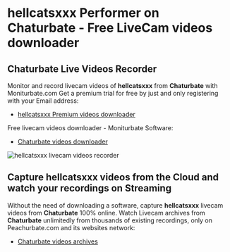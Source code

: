 # hellcatsxxx Performer on Chaturbate - Free LiveCam videos downloader

## Chaturbate Live Videos Recorder

Monitor and record livecam videos of **hellcatsxxx** from **Chaturbate** with Moniturbate.com
Get a premium trial for free by just and only registering with your Email address:
* [hellcatsxxx Premium videos downloader](https://moniturbate.com/request-demo-licence-key.html)

Free livecam videos downloader - Moniturbate Software:
* [Chaturbate videos downloader](https://moniturbate.com/moniturbate-download-software.html)

![hellcatsxxx livecam videos recorder](https://peachurnet.com/templates/moniturbate-software.png)


## Capture hellcatsxxx videos from the Cloud and watch your recordings on Streaming

Without the need of downloading a software, capture **hellcatsxxx** livecam videos from **Chaturbate** 100% online.
Watch Livecam archives from **Chaturbate** unlimitedly from thousands of existing recordings, only on Peachurbate.com and its websites network:
* [Chaturbate videos archives](https://peachurnet.com/)